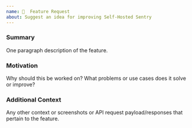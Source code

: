 ```yaml
---
name: 🧠  Feature Request
about: Suggest an idea for improving Self-Hosted Sentry
---
```


### Summary

One paragraph description of the feature.

### Motivation

Why should this be worked on? What problems or use cases does it solve or
improve?

### Additional Context

Any other context or screenshots or API request payload/responses that
pertain to the feature.
